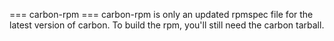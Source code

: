 === carbon-rpm ===
carbon-rpm is only an updated rpmspec file for the latest version of carbon. To build the rpm, you'll still need the carbon tarball.

